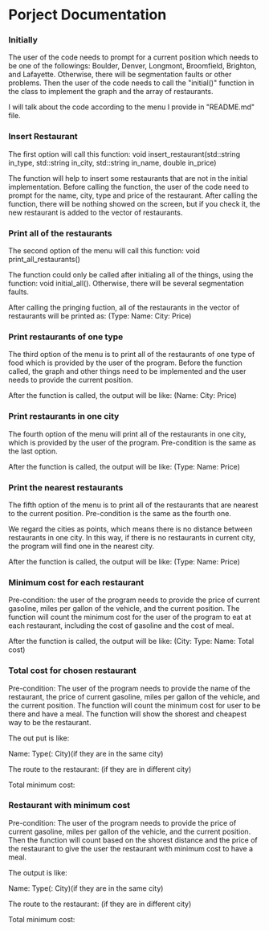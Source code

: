 # Porject Documentation
### Initially
The user of the code needs to prompt for a current position which needs to be one of the followings: Boulder, Denver, Longmont, Broomfield, Brighton, and Lafayette. Otherwise, there will be segmentation faults or other problems. Then the user of the code needs to call the "initial()" function in the class to implement the graph and the array of restaurants. 

I will talk about the code according to the menu I provide in "README.md" file.
### Insert Restaurant
The first option will call this function: void insert_restaurant(std::string in_type, std::string in_city, std::string in_name, double in_price)

The function will help to insert some restaurants that are not in the initial implementation. 
Before calling the function, the user of the code need to prompt for the name, city, type and price of the restaurant. After calling the function, there will be nothing showed on the screen, but if you check it, the new restaurant is added to the vector of restaurants.
### Print all of the restaurants
The second option of the menu will call this function: void print_all_restaurants()

The function could only be called after initialing all of the things, using the function: void initial_all(). Otherwise, there will be several segmentation faults.

After calling the pringing fuction, all of the restaurants in the vector of restaurants will be printed as: (Type:  Name:  City:  Price)
### Print restaurants of one type
The third option of the menu is to print all of the restaurants of one type of food which is provided by the user of the program. Before the function called, the graph and other things need to be implemented and the user needs to provide the current position. 

After the function is called, the output will be like: (Name:  City:  Price)
### Print restaurants in one city
The fourth option of the menu will print all of the restaurants in one city, which is provided by the user of the program. Pre-condition is the same as the last option. 

After the function is called, the output will be like: (Type:  Name:  Price)
### Print the nearest restaurants
The fifth option of the menu is to print all of the restaurants that are nearest to the current position. Pre-condition is the same as the fourth one. 

We regard the cities as points, which means there is no distance between restaurants in one city. In this way, if there is no restaurants in current city, the program will find one in the nearest city.

After the function is called, the output will be like: (Type:  Name:  Price)
### Minimum cost for each restaurant
Pre-condition: the user of the program needs to provide the price of current gasoline, miles per gallon of the vehicle, and the current position. The function will count the minimum cost for the user of the program to eat at each restaurant, including the cost of gasoline and the cost of meal.

After the function is called, the output will be like: (City:  Type:  Name:  Total cost)
### Total cost for chosen restaurant
Pre-condition: The user of the program needs to provide the name of the restaurant, the price of current gasoline, miles per gallon of the vehicle, and the current position. The function will count the minimum cost for user to be there and have a meal. The function will show the shorest and cheapest way to be the restaurant. 

The out put is like: 

Name:  Type(:  City)(if they are in the same city)

The route to the restaurant: (if they are in different city)

Total minimum cost: 
### Restaurant with minimum cost
Pre-condition: The user of the program needs to provide the price of current gasoline, miles per gallon of the vehicle, and the current position. Then the function will count based on the shorest distance and the price of the restaurant to give the user the restaurant with minimum cost to have a meal.

The output is like: 

Name:  Type(:  City)(if they are in the same city)

The route to the restaurant: (if they are in different city)

Total minimum cost: 
